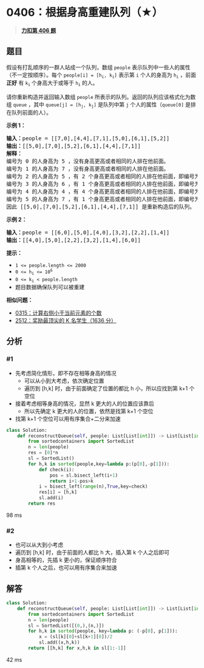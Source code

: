# 0406：根据身高重建队列（★）


> <u>**[力扣第 406 题](https://leetcode.cn/problems/queue-reconstruction-by-height/)**</u>

## 题目

<p>假设有打乱顺序的一群人站成一个队列，数组 <code>people</code> 表示队列中一些人的属性（不一定按顺序）。每个 <code>people[i] = [h<sub>i</sub>, k<sub>i</sub>]</code> 表示第 <code>i</code> 个人的身高为 <code>h<sub>i</sub></code> ，前面 <strong>正好</strong> 有 <code>k<sub>i</sub></code><sub> </sub>个身高大于或等于 <code>h<sub>i</sub></code> 的人。</p>

<p>请你重新构造并返回输入数组 <code>people</code> 所表示的队列。返回的队列应该格式化为数组 <code>queue</code> ，其中 <code>queue[j] = [h<sub>j</sub>, k<sub>j</sub>]</code> 是队列中第 <code>j</code> 个人的属性（<code>queue[0]</code> 是排在队列前面的人）。</p>



<ul>
</ul>

<p><strong>示例 1：</strong></p>

<pre>
<strong>输入：</strong>people = [[7,0],[4,4],[7,1],[5,0],[6,1],[5,2]]
<strong>输出：</strong>[[5,0],[7,0],[5,2],[6,1],[4,4],[7,1]]
<strong>解释：</strong>
编号为 0 的人身高为 5 ，没有身高更高或者相同的人排在他前面。
编号为 1 的人身高为 7 ，没有身高更高或者相同的人排在他前面。
编号为 2 的人身高为 5 ，有 2 个身高更高或者相同的人排在他前面，即编号为 0 和 1 的人。
编号为 3 的人身高为 6 ，有 1 个身高更高或者相同的人排在他前面，即编号为 1 的人。
编号为 4 的人身高为 4 ，有 4 个身高更高或者相同的人排在他前面，即编号为 0、1、2、3 的人。
编号为 5 的人身高为 7 ，有 1 个身高更高或者相同的人排在他前面，即编号为 1 的人。
因此 [[5,0],[7,0],[5,2],[6,1],[4,4],[7,1]] 是重新构造后的队列。
</pre>

<p><strong>示例 2：</strong></p>

<pre>
<strong>输入：</strong>people = [[6,0],[5,0],[4,0],[3,2],[2,2],[1,4]]
<strong>输出：</strong>[[4,0],[5,0],[2,2],[3,2],[1,4],[6,0]]
</pre>



<p><strong>提示：</strong></p>

<ul>
<li><code>1 <= people.length <= 2000</code></li>
<li><code>0 <= h<sub>i</sub> <= 10<sup>6</sup></code></li>
<li><code>0 <= k<sub>i</sub> < people.length</code></li>
<li>题目数据确保队列可以被重建</li>
</ul>


**相似问题：**
- [0315：计算右侧小于当前元素的个数](/leetcode/0315)
- [2512：奖励最顶尖的 K 名学生（1636 分）](/leetcode/2512)


## 分析

### #1

- 先考虑简化情形，即不存在相等身高的情况
	- 可以从小到大考虑，依次确定位置
	- 遍历到 [h,k] 时，由于前面确定了位置的都比 h 小，所以应找到第 k+1 个空位
- 接着考虑相等身高的情况，显然 k 更大的人的位置应该靠后
	- 所以先确定 k 更大的人的位置，依然是找第 k+1 个空位
- 找第 k+1 个空位可以用有序集合+二分来加速

```python
class Solution:
    def reconstructQueue(self, people: List[List[int]]) -> List[List[int]]:
        from sortedcontainers import SortedList
        n = len(people)
        res = [0]*n
        sl = SortedList()
        for h,k in sorted(people,key=lambda p:(p[0],-p[1])):
            def check(i):
                pos = sl.bisect_left(i+1)
                return i+1-pos>k
            i = bisect_left(range(n),True,key=check)
            res[i] = [h,k]
            sl.add(i)
        return res
```
98 ms

### #2

- 也可以从大到小考虑
- 遍历到 [h,k] 时，由于前面的人都比 h 大，插入第 k 个人之后即可
- 身高相等的，先插 k 更小的，保证顺序符合
- 插第 k 个人之后，也可以用有序集合来加速

## 解答

```python
class Solution:
    def reconstructQueue(self, people: List[List[int]]) -> List[List[int]]:
        from sortedcontainers import SortedList
        n = len(people)
        sl = SortedList([(0,),(n,)])
        for h,k in sorted(people, key=lambda p: (-p[0], p[1])):
            x = (sl[k][0]+sl[k+1][0])/2
            sl.add((x,h,k))
        return [[h,k] for x,h,k in sl[1:-1]]
```
42 ms

